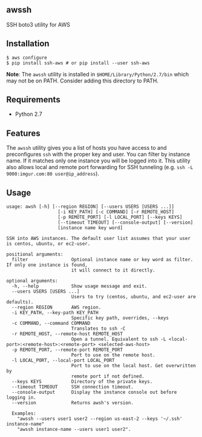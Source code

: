 awssh
----------------

SSH boto3 utility for AWS

Installation
----------------

    $ aws configure
    $ pip install ssh-aws # or pip install --user ssh-aws

**Note**: The `awssh` utility is installed in `$HOME/Library/Python/2.7/bin` which may not be on PATH. 
Consider adding this directory to PATH.

Requirements
----------------

- Python 2.7


Features
----------------

The `awssh` utility gives you a list of hosts you have access to and preconfigures `ssh` with the proper key and user. 
You can filter by instance name. If it matches only one instance you will be logged into it. 
This utility also allows local and remote port forwarding for SSH tunneling (e.g. `ssh -L 9000:imgur.com:80 user@ip_address`).

Usage
-----

```
usage: awsh [-h] [--region REGION] [--users USERS [USERS ...]]
                   [-i KEY_PATH] [-c COMMAND] [-r REMOTE_HOST]
                   [-p REMOTE_PORT] [-l LOCAL_PORT] [--keys KEYS]
                   [--timeout TIMEOUT] [--console-output] [--version]
                   [instance name key word]

SSH into AWS instances. The default user list assumes that your user is centos, ubuntu, or ec2-user. 

positional arguments:
  filter                Optional instance name or key word as filter. If only one instance is found,
                        it will connect to it directly.

optional arguments:
  -h, --help            Show usage message and exit.
  --users USERS [USERS ...]
                        Users to try (centos, ubuntu, and ec2-user are defaults).
  --region REGION       AWS region.
  -i KEY_PATH, --key-path KEY_PATH
                        Specific key path, overrides, --keys
  -c COMMAND, --command COMMAND
                        Translates to ssh -C
  -r REMOTE_HOST, --remote-host REMOTE_HOST
                        Open a tunnel. Equivalent to ssh -L <local-port>:<remote-host>:<remote-port> <selected-aws-host>
  -p REMOTE_PORT, --remote-port REMOTE_PORT
                        Port to use on the remote host.
  -l LOCAL_PORT, --local-port LOCAL_PORT
                        Port to use on the local host. Get overwritten by
                        remote port if not defined.
  --keys KEYS           Directory of the private keys.
  --timeout TIMEOUT     SSH connection timeout.
  --console-output      Display the instance console out before logging in.
  --version             Returns awsh's version.
  
  Examples: 
    "awssh --users user1 user2 --region us-east-2 --keys '~/.ssh' instance-name"
    "awssh instance-name --users user1 user2".

```
